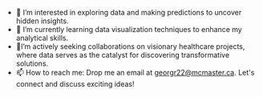 - 👀 I’m interested in exploring data and making predictions to uncover hidden insights.
- 🌱 I’m currently learning data visualization techniques to enhance my analytical skills.
- 💞️I’m actively seeking collaborations on visionary healthcare projects, where data serves as the catalyst for discovering transformative solutions.
- 📫 How to reach me: Drop me an email at georgr22@mcmaster.ca. Let's connect and discuss exciting ideas!


<!---
RiaGrg/RiaGrg is a ✨ special ✨ repository because its `README.md` (this file) appears on your GitHub profile.
You can click the Preview link to take a look at your changes.
--->

